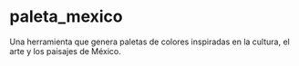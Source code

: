 # paleta_mexico
Una herramienta que genera paletas de colores inspiradas en la cultura, el arte y los paisajes de México.

